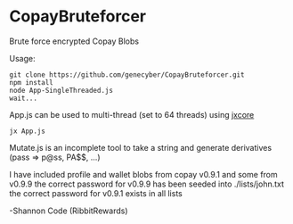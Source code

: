 # CopayBruteforcer
Brute force encrypted Copay Blobs

Usage:
```
git clone https://github.com/genecyber/CopayBruteforcer.git
npm install
node App-SingleThreaded.js
wait...
```

App.js can be used to multi-thread (set to 64 threads) using [jxcore](http://jxcore.com/home/)
```
jx App.js
```

Mutate.js is an incomplete tool to take a string and generate derivatives (pass => p@ss, PA$$, ...) 

I have included profile and wallet blobs from copay v0.9.1 and some from v0.9.9
the correct password for v0.9.9 has been seeded into ./lists/john.txt
the correct password for v0.9.1 exists in all lists

-Shannon Code (RibbitRewards)
